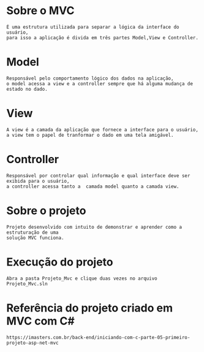 ﻿# Sobre o MVC
    É uma estrutura utilizada para separar a lógica da interface do usuário, 
    para isso a aplicação é divida em três partes Model,View e Controller.

# Model
    Responsável pelo comportamento lógico dos dados na aplicação, 
    o model acessa a view e a controller sempre que há alguma mudança de estado no dado.

# View
    A view é a camada da aplicação que fornece a interface para o usuário, 
    a view tem o papel de tranformar o dado em uma tela amigável.

# Controller
    Responsável por controlar qual informação e qual interface deve ser exibida para o usuário, 
    a controller acessa tanto a  camada model quanto a camada view.

# Sobre o projeto
    Projeto desenvolvido com intuito de demonstrar e aprender como a estruturação de uma
    solução MVC funciona.

# Execução do projeto
    Abra a pasta Projeto_Mvc e clique duas vezes no arquivo Projeto_Mvc.sln

# Referência do projeto criado em MVC com C#
    https://imasters.com.br/back-end/iniciando-com-c-parte-05-primeiro-projeto-asp-net-mvc
